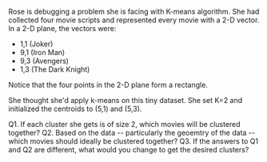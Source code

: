 Rose is debugging a problem she is facing with K-means algorithm. 
She had collected four movie scripts and represented every movie 
with a 2-D vector. In a 2-D plane, the vectors were:

* 1,1 (Joker)
* 9,1 (Iron Man)
* 9,3 (Avengers)
* 1,3 (The Dark Knight)

Notice that the four points in the 2-D plane form a rectangle.

She thought she'd apply k-means on this tiny dataset. 
She set K=2 and initialized the centroids to (5,1) and (5,3).

Q1. If each cluster she gets is of size 2, which movies will be clustered together?
Q2. Based on the data -- particularly the geoemtry of the data -- which movies should ideally be clustered together? 
Q3. If the answers to Q1 and Q2 are different, what would you change to get the desired clusters?
